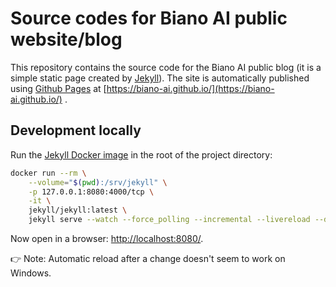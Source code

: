 # Source codes for Biano AI public website/blog

This repository contains the source code for the Biano AI public blog (it is a simple static page created by [Jekyll](https://jekyllrb.com/)).
The site is automatically published using [Github Pages](https://docs.github.com/en/pages) at [https://biano-ai.github.io/](https://biano-ai.github.io/) .

## Development locally

Run the [Jekyll Docker image](https://github.com/envygeeks/jekyll-docker/blob/master/README.md) in the root of the project directory:

```bash
docker run --rm \
    --volume="$(pwd):/srv/jekyll" \
    -p 127.0.0.1:8080:4000/tcp \
    -it \
    jekyll/jekyll:latest \ 
    jekyll serve --watch --force_polling --incremental --livereload --disable-disk-cache
```

Now open in a browser: [http://localhost:8080/]().

:point_right: Note: Automatic reload after a change doesn't seem to work on Windows.

